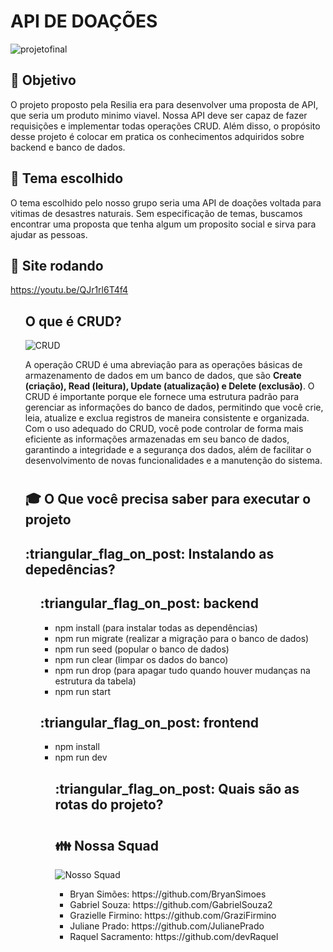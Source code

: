 # API DE DOAÇÕES 

![projetofinal](https://user-images.githubusercontent.com/112557569/222722404-d8466988-d3be-4143-9b6a-79370171f41f.png)



## <h2> :dart: Objetivo </h2> 
O projeto proposto pela Resilia era para desenvolver uma proposta de API, que seria um produto minimo viavel. Nossa API deve ser capaz de fazer requisições e implementar todas operações CRUD. 
Além disso, o propósito desse projeto é colocar em pratica os conhecimentos adquiridos sobre backend e banco de dados. 

## <h2> :closed_book: Tema escolhido</h2>
O tema escolhido pelo nosso grupo seria uma API de doações voltada  para vitimas de desastres naturais. Sem especificação de temas, buscamos encontrar uma proposta que tenha algum um proposito social e sirva para ajudar as pessoas. 

## <h2> :ghost: Site rodando  </h2> 
https://youtu.be/QJr1rl6T4f4 <ul>



## <h2> O que é CRUD? </h2>

![CRUD](https://user-images.githubusercontent.com/112557569/221177332-a597b62a-8875-45d4-a20c-a2246bf62311.png)

A operação CRUD é uma abreviação para as operações básicas de armazenamento de dados em um banco de dados, que são <strong> Create (criação), Read (leitura), Update (atualização) e Delete (exclusão)</strong>. O CRUD é importante porque ele fornece uma estrutura padrão para gerenciar as informações do banco de dados, permitindo que você crie, leia, atualize e exclua registros de maneira consistente e organizada. Com o uso adequado do CRUD, você pode controlar de forma mais eficiente as informações armazenadas em seu banco de dados, garantindo a integridade e a segurança dos dados, além de facilitar o desenvolvimento de novas funcionalidades e a manutenção do sistema.


# <h2>  :mortar_board: O Que você precisa saber para executar o projeto  </h2> 

<h2> :triangular_flag_on_post: Instalando as depedências? </h2> <ul>
 <h2> :triangular_flag_on_post: backend </h2> <ul>
  <li> npm install (para instalar todas as dependências) </li>
<li> npm run migrate (realizar a migração para o banco de dados) </li>
  <li> npm run seed (popular o banco de dados)</li>
  <li> npm run clear (limpar os dados do banco)</li>
  <li> npm run drop (para apagar tudo quando houver mudanças na estrutura da tabela)</li>
  <li> npm run start </li></ul>
  
  <h2> :triangular_flag_on_post: frontend </h2> <ul>
  <li> npm install </li>
  <li> npm run dev </li>


<h2> :triangular_flag_on_post:  Quais são as rotas do projeto? <h2>

# <h2> :family: Nossa Squad </h2>

![Nosso Squad](https://user-images.githubusercontent.com/112557569/221168525-b7bc67b7-4fb9-432e-92c0-325961a95316.png)

<ul>


<li> Bryan Simões: https://github.com/BryanSimoes </li>
<li> Gabriel Souza: https://github.com/GabrielSouza2 </li>
<li> Grazielle Firmino: https://github.com/GraziFirmino </li>
<li> Juliane Prado: https://github.com/JulianePrado </li>
<li> Raquel Sacramento: https://github.com/devRaquel  </li>

</ul>
